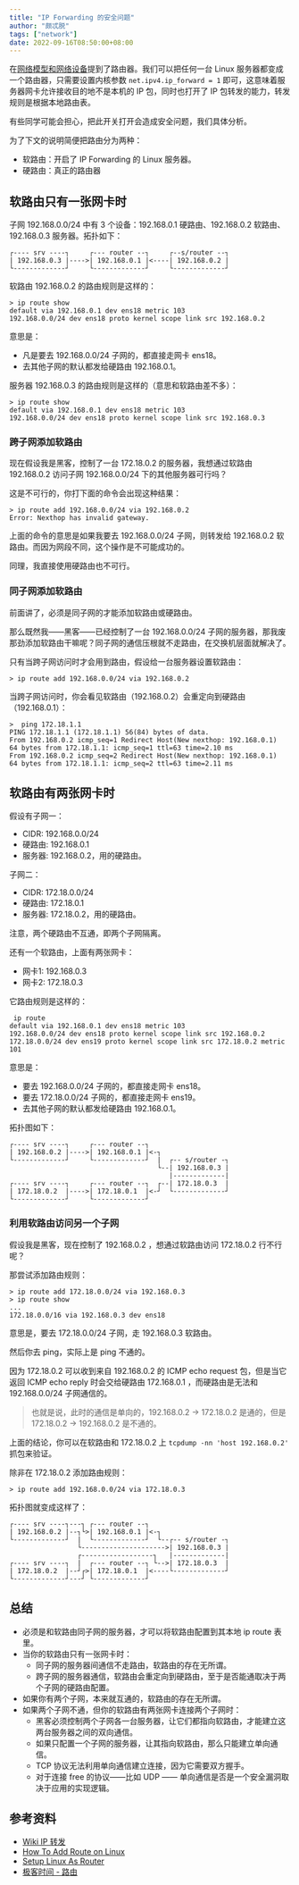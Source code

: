 ```yaml
---
title: "IP Forwarding 的安全问题"
author: "颇忒脱"
tags: ["network"]
date: 2022-09-16T08:50:00+08:00
---
```


<!--more-->

在[网络模型和网络设备](../network-model-and-devices/)提到了路由器。我们可以把任何一台 Linux 服务器都变成一个路由器，只需要设置内核参数 `net.ipv4.ip_forward = 1` 即可，这意味着服务器网卡允许接收目的地不是本机的 IP 包，同时也打开了 IP 包转发的能力，转发规则是根据本地路由表。

有些同学可能会担心，把此开关打开会造成安全问题，我们具体分析。

为了下文的说明简便把路由分为两种：

* 软路由：开启了 IP Forwarding 的 Linux 服务器。
* 硬路由：真正的路由器

## 软路由只有一张网卡时

子网 192.168.0.0/24 中有 3 个设备：192.168.0.1 硬路由、192.168.0.2 软路由、192.168.0.3 服务器。拓扑如下：

```
┌---- srv ----┐     ┌--- router --┐     ┌--s/router --┐
| 192.168.0.3 |---->| 192.168.0.1 |<----| 192.168.0.2 |
└-------------┘     └-------------┘     └-------------┘
```

软路由 192.168.0.2 的路由规则是这样的：

```shell
> ip route show
default via 192.168.0.1 dev ens18 metric 103
192.168.0.0/24 dev ens18 proto kernel scope link src 192.168.0.2
```

意思是：

* 凡是要去 192.168.0.0/24 子网的，都直接走网卡 ens18。
* 去其他子网的默认都发给硬路由 192.168.0.1。

服务器 192.168.0.3 的路由规则是这样的（意思和软路由差不多）：

```shell
> ip route show
default via 192.168.0.1 dev ens18 metric 103
192.168.0.0/24 dev ens18 proto kernel scope link src 192.168.0.3
```

### 跨子网添加软路由

现在假设我是黑客，控制了一台 172.18.0.2 的服务器，我想通过软路由 192.168.0.2 访问子网 192.168.0.0/24 下的其他服务器可行吗？

这是不可行的，你打下面的命令会出现这种结果：

```shell
> ip route add 192.168.0.0/24 via 192.168.0.2
Error: Nexthop has invalid gateway.
```

上面的命令的意思是如果我要去 192.168.0.0/24 子网，则转发给 192.168.0.2 软路由。而因为网段不同，这个操作是不可能成功的。

同理，我直接使用硬路由也不可行。

### 同子网添加软路由

前面讲了，必须是同子网的才能添加软路由或硬路由。

那么既然我——黑客——已经控制了一台 192.168.0.0/24 子网的服务器，那我废那劲添加软路由干嘛呢？同子网的通信压根就不走路由，在交换机层面就解决了。

只有当跨子网访问时才会用到路由，假设给一台服务器设置软路由：

```shell
> ip route add 192.168.0.0/24 via 192.168.0.2
```

当跨子网访问时，你会看见软路由（192.168.0.2）会重定向到硬路由（192.168.0.1）：

```shell
>  ping 172.18.1.1
PING 172.18.1.1 (172.18.1.1) 56(84) bytes of data.
From 192.168.0.2 icmp_seq=1 Redirect Host(New nexthop: 192.168.0.1)
64 bytes from 172.18.1.1: icmp_seq=1 ttl=63 time=2.10 ms
From 192.168.0.2 icmp_seq=2 Redirect Host(New nexthop: 192.168.0.1)
64 bytes from 172.18.1.1: icmp_seq=2 ttl=63 time=2.11 ms
````

## 软路由有两张网卡时

假设有子网一：

* CIDR: 192.168.0.0/24
* 硬路由: 192.168.0.1
* 服务器: 192.168.0.2，用的硬路由。

子网二：

* CIDR: 172.18.0.0/24
* 硬路由: 172.18.0.1
* 服务器: 172.18.0.2，用的硬路由。
  
注意，两个硬路由不互通，即两个子网隔离。

还有一个软路由，上面有两张网卡：

* 网卡1: 192.168.0.3
* 网卡2: 172.18.0.3

它路由规则是这样的：

```shell
 ip route
default via 192.168.0.1 dev ens18 metric 103
192.168.0.0/24 dev ens18 proto kernel scope link src 192.168.0.2
172.18.0.0/24 dev ens19 proto kernel scope link src 172.18.0.2 metric 101
```

意思是：

* 要去 192.168.0.0/24 子网的，都直接走网卡 ens18。
* 要去 172.18.0.0/24 子网的，都直接走网卡 ens19。
* 去其他子网的默认都发给硬路由 192.168.0.1。

拓扑图如下：

```
┌---- srv ----┐     ┌--- router --┐
| 192.168.0.2 |---->| 192.168.0.1 |<-┐
└-------------┘     └-------------┘  |  ┌-- s/router -┐
                                     └--| 192.168.0.3 |
                                        |-------------|
┌---- srv ----┐     ┌--- router --┐  ┌--| 172.18.0.3  |
| 172.18.0.2  |---->| 172.18.0.1  |<-┘  └-------------┘
└-------------┘     └-------------┘
```

### 利用软路由访问另一个子网

假设我是黑客，现在控制了 192.168.0.2 ，想通过软路由访问 172.18.0.2 行不行呢？

那尝试添加路由规则：

```shell
> ip route add 172.18.0.0/24 via 192.168.0.3
> ip route show
...
172.18.0.0/16 via 192.168.0.3 dev ens18
```

意思是，要去 172.18.0.0/24 子网，走 192.168.0.3 软路由。

然后你去 ping，实际上是 ping 不通的。

因为 172.18.0.2 可以收到来自 192.168.0.2 的 ICMP echo request 包，但是当它返回 ICMP echo reply 时会交给硬路由 172.168.0.1 ，而硬路由是无法和 192.168.0.0/24 子网通信的。

> 也就是说，此时的通信是单向的，192.168.0.2 -> 172.18.0.2 是通的，但是 172.18.0.2 -> 192.168.0.2 是不通的。

上面的结论，你可以在软路由和 172.18.0.2 上 `tcpdump -nn 'host 192.168.0.2'` 抓包来验证。

除非在 172.18.0.2 添加路由规则：

```shell
> ip route add 192.168.0.0/24 via 172.18.0.3
```

拓扑图就变成这样了：

```
┌---- srv ----┐---┐ ┌--- router --┐
| 192.168.0.2 |--┐└>| 192.168.0.1 |<-┐
└-------------┘  |  └-------------┘  └--┌-- s/router -┐
                 └--------------------->| 192.168.0.3 |
                 ┌------------------┐   |-------------|
┌---- srv ----┐  |  ┌--- router --┐ └-->| 172.18.0.3  |
| 172.18.0.2  |--┘┌>| 172.18.0.1  |<----└-------------┘
└-------------┘---┘ └-------------┘
```

## 总结

* 必须是和软路由同子网的服务器，才可以将软路由配置到其本地 ip route 表里。
* 当你的软路由只有一张网卡时：
  * 同子网的服务器间通信不走路由，软路由的存在无所谓。
  * 跨子网的服务器通信，软路由会重定向到硬路由，至于是否能通取决于两个子网的硬路由配置。
* 如果你有两个子网，本来就互通的，软路由的存在无所谓。
* 如果两个子网不通，但你的软路由有两张网卡连接两个子网时：
  * 黑客必须控制两个子网各一台服务器，让它们都指向软路由，才能建立这两台服务器之间的双向通信。
  * 如果只配置一个子网的服务器，让其指向软路由，那么只能建立单向通信。
  * TCP 协议无法利用单向通信建立连接，因为它需要双方握手。
  * 对于连接 free 的协议——比如 UDP —— 单向通信是否是一个安全漏洞取决于应用的实现逻辑。

## 参考资料

* [Wiki IP 转发][wiki]
* [How To Add Route on Linux][add-route]
* [Setup Linux As Router][setup]
* [极客时间 - 路由][gktime]

[wiki]: https://zh.wikipedia.org/zh-cn/IP%E8%BD%AC%E5%8F%91
[setup]: https://www.tecmint.com/setup-linux-as-router/
[gktime]: https://time.geekbang.org/column/article/8590
[add-route]: https://devconnected.com/how-to-add-route-on-linux/